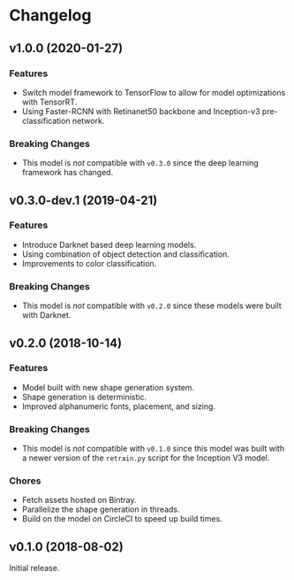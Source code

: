 # Changelog

## v1.0.0 (2020-01-27)

### Features 

- Switch model framework to TensorFlow to allow for model optimizations with TensorRT. 
- Using Faster-RCNN with Retinanet50 backbone and Inception-v3 pre-classification network. 

### Breaking Changes

- This model is _*not*_ compatible with `v0.3.0` since the deep learning framework has changed.

## v0.3.0-dev.1 (2019-04-21)

### Features 

- Introduce Darknet based deep learning models.
- Using combination of object detection and classification. 
- Improvements to color classification. 

### Breaking Changes

- This model is _*not*_ compatible with `v0.2.0` since these models were built with Darknet.

## v0.2.0 (2018-10-14)

### Features

- Model built with new shape generation system.
- Shape generation is deterministic.
- Improved alphanumeric fonts, placement, and sizing.

### Breaking Changes

- This model is _*not*_ compatible with `v0.1.0` since this model was built
  with a newer version of the `retrain.py` script for the Inception V3 model.

### Chores

- Fetch assets hosted on Bintray.
- Parallelize the shape generation in threads.
- Build on the model on CircleCI to speed up build times.

## v0.1.0 (2018-08-02)

Initial release.
